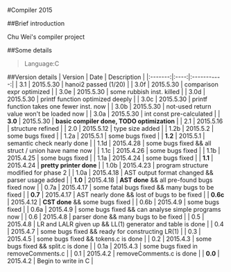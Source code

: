 #Compiler 2015

##Brief introduction

Chu Wei's compiler project

##Some details

>Language:C

##Version details
| Version | Date | Description |
|:-------:|:----:|:-----------:|
| 3.1 | 2015.5.30 | hanoi2 passed (1/20) |
| 3.0f | 2015.5.30 | comparison expr optimized |
| 3.0e | 2015.5.30 | some rubbish inst. killed |
| 3.0d | 2015.5.30 | printf function optimized deeply |
| 3.0c | 2015.5.30 | printf function takes one fewer inst. now |
| 3.0b | 2015.5.30 | not-used return value won't be loaded now |
| 3.0a | 2015.5.30 | int const pre-calculated |
| **3.0** | 2015.5.30 | **basic compiler done, TODO optimization** |
| 2.1 | 2015.5.16 | structure refined |
| 2.0 | 2015.5.12 | type size added |
| 1.2b | 2015.5.2 | some bugs fixed |
| 1.2a | 2015.5.1 | some bugs fixed |
| **1.2** | 2015.5.1 | semantic check nearly done |
| 1.1d | 2015.4.28 | some bugs fixed && all struct / union have name now |
| 1.1c | 2015.4.26 | some bugs fixed |
| 1.1b | 2015.4.25 | some bugs fixed |
| 1.1a | 2015.4.24 | some bugs fixed |
| **1.1** | 2015.4.24 | **pretty printer done** |
| 1.0b | 2015.4.23 | program structure modified for phase 2 |
| 1.0a | 2015.4.18 | AST output format changed && parser usage added |
| **1.0** | 2015.4.18 | **AST done** && all pre-found bugs fixed now |
| 0.7a | 2015.4.17 | some fatal bugs fixed && many bugs to be fixed |
| **0.7** | 2015.4.17 | AST nearly done && lost of bugs to be fixed |
| **0.6c** | 2015.4.12 | **CST done** && some bugs fixed |
| 0.6b | 2015.4.9 | some bugs fixed |
| 0.6a | 2015.4.9 | some bugs fixed && can analyse simple programs now |
| 0.6 | 2015.4.8 | parser done && many bugs to be fixed |
| 0.5 | 2015.4.8 | LR and LALR given up && LL(1) generator and table is done |
| 0.4 | 2015.4.7 | some bugs fixed && ready for constructing LR(1) |
| 0.3 | 2015.4.5 | some bugs fixed && tokens.c is done |
| 0.2 | 2015.4.3 | some bugs fixed && split.c is done |
| 0.1a | 2015.4.3 | some bugs fixed in removeComments.c |
| 0.1 | 2015.4.2 | removeComments.c is done |
| **0.0** | 2015.4.2 | Begin to write in C |
